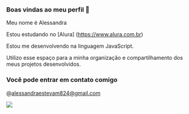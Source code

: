 ### Boas vindas ao meu perfil 💜

Meu nome é Alessandra


Estou estudando no [Alura] (https://www.alura.com.br)

Estou me desenvolvendo na linguagem JavaScript.

Utilizo esse espaço para a minha organização e compartilhamento dos meus projetos desenvolvidos. 

### Você pode entrar em contato comigo 

@alessandraestevam824@gmail.com



![](https://media1.tenor.com/m/-RJfCWkdNbIAAAAC/elsa.gif)
